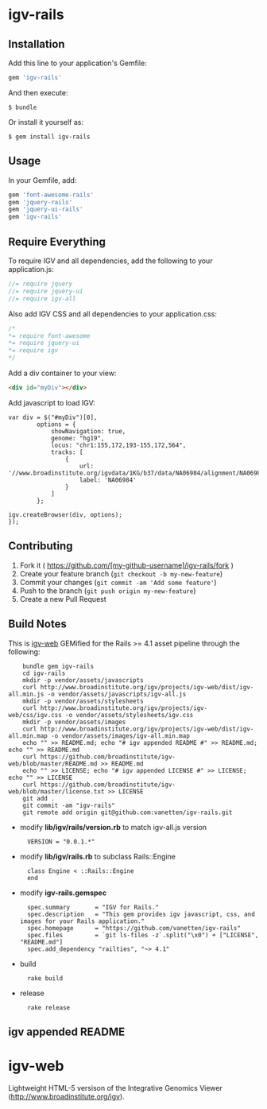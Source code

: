 # igv-rails

## Installation

Add this line to your application's Gemfile:

```ruby
gem 'igv-rails'
```

And then execute:

    $ bundle

Or install it yourself as:

    $ gem install igv-rails

## Usage

In your Gemfile, add:

```ruby
gem 'font-awesome-rails'
gem 'jquery-rails'
gem 'jquery-ui-rails'
gem 'igv-rails'
```

## Require Everything

To require IGV and all dependencies, add the following to your application.js:

```javascript
//= require jquery
//= require jquery-ui
//= require igv-all
```

Also add IGV CSS and all dependencies to your application.css:

```css
/*
*= require font-awesome
*= require jquery-ui
*= require igv
*/
```

Add a div container to your view:

```html
<div id="myDiv"></div>
```

Add javascript to load IGV:

```$(document).ready(function () {
var div = $("#myDiv")[0],
        options = {
            showNavigation: true,
            genome: "hg19",
            locus: "chr1:155,172,193-155,172,564",
            tracks: [
                {
                    url: '//www.broadinstitute.org/igvdata/1KG/b37/data/NA06984/alignment/NA06984.mapped.ILLUMINA.bwa.CEU.low_coverage.20120522.bam',
                    label: 'NA06984'
                }
            ]
        };

igv.createBrowser(div, options);
});
```

## Contributing

1. Fork it ( https://github.com/[my-github-username]/igv-rails/fork )
2. Create your feature branch (`git checkout -b my-new-feature`)
3. Commit your changes (`git commit -am 'Add some feature'`)
4. Push to the branch (`git push origin my-new-feature`)
5. Create a new Pull Request

## Build Notes

This is [igv-web](https://www.broadinstitute.org/software/igv/home) GEMified for the Rails >= 4.1 asset pipeline through the following:

		bundle gem igv-rails
		cd igv-rails
		mkdir -p vendor/assets/javascripts
		curl http://www.broadinstitute.org/igv/projects/igv-web/dist/igv-all.min.js -o vendor/assets/javascripts/igv-all.js
		mkdir -p vendor/assets/stylesheets
		curl http://www.broadinstitute.org/igv/projects/igv-web/css/igv.css -o vendor/assets/stylesheets/igv.css
		mkdir -p vendor/assets/images
		curl http://www.broadinstitute.org/igv/projects/igv-web/dist/igv-all.min.map -o vendor/assets/images/igv-all.min.map
		echo "" >> README.md; echo "# igv appended README #" >> README.md; echo "" >> README.md
		curl https://github.com/broadinstitute/igv-web/blob/master/README.md >> README.md
		echo "" >> LICENSE; echo "# igv appended LICENSE #" >> LICENSE; echo "" >> LICENSE
		curl https://github.com/broadinstitute/igv-web/blob/master/license.txt >> LICENSE
		git add .
		git commit -am "igv-rails"
		git remote add origin git@github.com:vanetten/igv-rails.git

* modify **lib/igv/rails/version.rb** to match igv-all.js version

		VERSION = "0.0.1.*"

* modify **lib/igv/rails.rb** to subclass Rails::Engine

		class Engine < ::Rails::Engine
		end

* modify **igv-rails.gemspec**

		spec.summary       = "IGV for Rails."
		spec.description   = "This gem provides igv javascript, css, and images for your Rails application."
		spec.homepage      = "https://github.com/vanetten/igv-rails"
		spec.files         = `git ls-files -z`.split("\x0") + ["LICENSE", "README.md"]
		spec.add_dependency "railties", "~> 4.1"

* build

		rake build

* release

		rake release
		
## igv appended README

igv-web
=======

Lightweight HTML-5 versison of the Integrative Genomics Viewer (http://www.broadinstitute.org/igv).